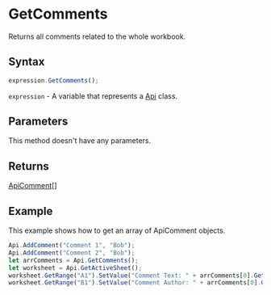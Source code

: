 # GetComments

Returns all comments related to the whole workbook.

## Syntax

```javascript
expression.GetComments();
```

`expression` - A variable that represents a [Api](../Api.md) class.

## Parameters

This method doesn't have any parameters.

## Returns

[ApiComment](../../ApiComment/ApiComment.md)[]

## Example

This example shows how to get an array of ApiComment objects.

```javascript editor-xlsx
Api.AddComment("Comment 1", "Bob");
Api.AddComment("Comment 2", "Bob");
let arrComments = Api.GetComments();
let worksheet = Api.GetActiveSheet();
worksheet.GetRange("A1").SetValue("Comment Text: " + arrComments[0].GetText());
worksheet.GetRange("B1").SetValue("Comment Author: " + arrComments[0].GetAuthorName());
```
